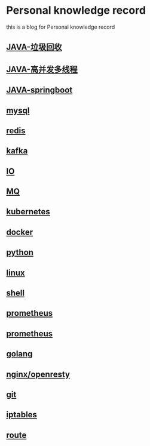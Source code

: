 # Personal knowledge record
this is a blog for Personal knowledge record

## [JAVA-垃圾回收](garbage.md)

## [JAVA-高并发多线程](multithreading.md)

## [JAVA-springboot](springboot.md)

## [mysql](mysql.md)

## [redis](redis.md)

## [kafka](kafka.md)

## [IO](io.md)

## [MQ](MQ.md)

## [kubernetes](kubernetes.md)

## [docker](docker.md)

## [python](python.md)

## [linux](linux.md)

## [shell](shell.md)

## [prometheus](prometheus.md)

## [prometheus](prometheus.md)

## [golang](golang.md)

## [nginx/openresty](nginx.md)

## [git](git.md)

## [iptables](git.md)

## [route](route.md)
